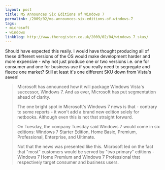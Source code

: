 ```yaml
---
layout: post
title: MS Announces Six Editions of Windows 7
permalink: /2009/02/ms-announces-six-editions-of-windows-7
tags:
- microsoft
- windows
linkblog: http://www.theregister.co.uk/2009/02/04/windows_7_skus/
---
```


Should have expected this really. I would have thought producing all of these different versions of the OS
would make development harder and more expensive - why not just produce one or two versions i.e. one for
consumer and one for business use if you really need to segregate and fleece one market? Still at least it's
one different SKU down from Vista's seven!

> Microsoft has announced how it will package Windows Vista's successor, Windows 7. And as ever, Microsoft has
> put segmentation ahead of clarity.
>
> The one bright spot in Microsoft's Windows 7 news is that - contrary to some reports - it won't add a brand
> new edition solely for netbooks. Although even this is not that straight forward.
>
> On Tuesday, the company Tuesday said Windows 7 would come in six editions: Windows 7 Starter Edition, Home
> Basic, Premium, Professional, Enterprise, and Ultimate.
>
> Not that the news was presented like this. Microsoft led on the fact that "most" customers would be served by
> "two primary" editions - Windows 7 Home Premium and Windows 7 Professional that respectively target consumer
> and business users.
